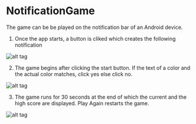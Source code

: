 # NotificationGame
The game can be be played on the notification bar of an Android device.

1. Once the app starts, a button is cliked which creates the following notification


![alt tag](https://cloud.githubusercontent.com/assets/6037079/13377510/147728e4-ddac-11e5-94aa-8ae5252855b8.png)

2. The game begins after clicking the start button. If the text of a color and the actual color matches, click yes else click no.


![alt tag](https://cloud.githubusercontent.com/assets/6037079/13377511/18c26350-ddac-11e5-9384-0bd0bcd3e89a.png)


3. The game runs for 30 seconds at the end of which the current and the high score are displayed. Play Again restarts the game.


![alt tag](https://cloud.githubusercontent.com/assets/6037079/13377512/1b98ffee-ddac-11e5-9b27-996663755336.png)

